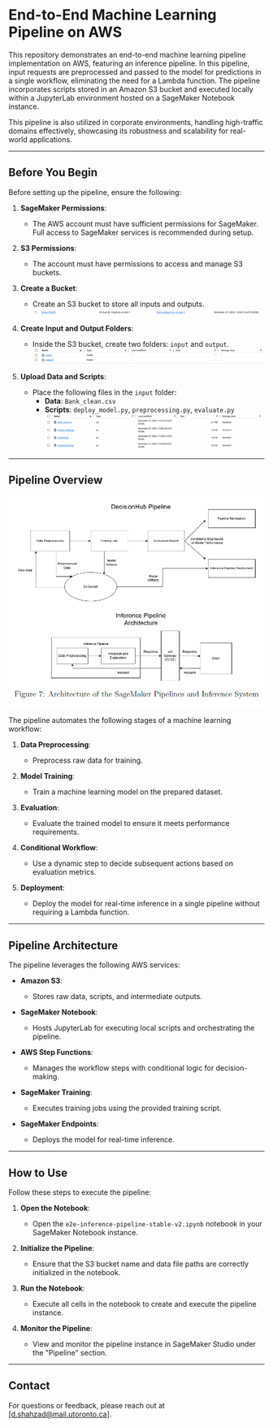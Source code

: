# End-to-End Machine Learning Pipeline on AWS

This repository demonstrates an end-to-end machine learning pipeline implementation on AWS, featuring an inference pipeline. In this pipeline, input requests are preprocessed and passed to the model for predictions in a single workflow, eliminating the need for a Lambda function. The pipeline incorporates scripts stored in an Amazon S3 bucket and executed locally within a JupyterLab environment hosted on a SageMaker Notebook instance.

This pipeline is also utilized in corporate environments, handling high-traffic domains effectively, showcasing its robustness and scalability for real-world applications.

---

## Before You Begin

Before setting up the pipeline, ensure the following:

1. **SageMaker Permissions**:  
   - The AWS account must have sufficient permissions for SageMaker. Full access to SageMaker services is recommended during setup.

2. **S3 Permissions**:  
   - The account must have permissions to access and manage S3 buckets.

3. **Create a Bucket**:  
   - Create an S3 bucket to store all inputs and outputs.  
     ![Bucket Example](image.png)

4. **Create Input and Output Folders**:  
   - Inside the S3 bucket, create two folders: `input` and `output`.  
     ![Folder Structure](image-1.png)

5. **Upload Data and Scripts**:  
   - Place the following files in the `input` folder:  
     - **Data**: `Bank_clean.csv`  
     - **Scripts**: `deploy_model.py`, `preprocessing.py`, `evaluate.py`  
     ![Uploaded Files](image-2.png)

---

## Pipeline Overview

![Pipeline Overview](image-3.png)

The pipeline automates the following stages of a machine learning workflow:

1. **Data Preprocessing**:  
   - Preprocess raw data for training.

3. **Model Training**:  
   - Train a machine learning model on the prepared dataset.

4. **Evaluation**:  
   - Evaluate the trained model to ensure it meets performance requirements.

5. **Conditional Workflow**:  
   - Use a dynamic step to decide subsequent actions based on evaluation metrics.

6. **Deployment**:  
   - Deploy the model for real-time inference in a single pipeline without requiring a Lambda function.

---

## Pipeline Architecture

The pipeline leverages the following AWS services:

- **Amazon S3**:  
  - Stores raw data, scripts, and intermediate outputs.

- **SageMaker Notebook**:  
  - Hosts JupyterLab for executing local scripts and orchestrating the pipeline.

- **AWS Step Functions**:  
  - Manages the workflow steps with conditional logic for decision-making.

- **SageMaker Training**:  
  - Executes training jobs using the provided training script.

- **SageMaker Endpoints**:  
  - Deploys the model for real-time inference.

---

## How to Use

Follow these steps to execute the pipeline:

1. **Open the Notebook**:  
   - Open the `e2e-inference-pipeline-stable-v2.ipynb` notebook in your SageMaker Notebook instance.

2. **Initialize the Pipeline**:  
   - Ensure that the S3 bucket name and data file paths are correctly initialized in the notebook.

3. **Run the Notebook**:  
   - Execute all cells in the notebook to create and execute the pipeline instance.

4. **Monitor the Pipeline**:  
   - View and monitor the pipeline instance in SageMaker Studio under the "Pipeline" section.

---

## Contact

For questions or feedback, please reach out at [d.shahzad@mail.utoronto.ca].
